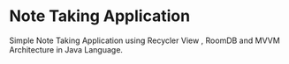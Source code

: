 # Note Taking Application

Simple Note Taking Application using Recycler View , RoomDB and MVVM Architecture in Java Language.
